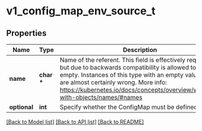 # v1_config_map_env_source_t

## Properties
Name | Type | Description | Notes
------------ | ------------- | ------------- | -------------
**name** | **char \*** | Name of the referent. This field is effectively required, but due to backwards compatibility is allowed to be empty. Instances of this type with an empty value here are almost certainly wrong. More info: https://kubernetes.io/docs/concepts/overview/working-with-objects/names/#names | [optional] 
**optional** | **int** | Specify whether the ConfigMap must be defined | [optional] 

[[Back to Model list]](../README.md#documentation-for-models) [[Back to API list]](../README.md#documentation-for-api-endpoints) [[Back to README]](../README.md)


